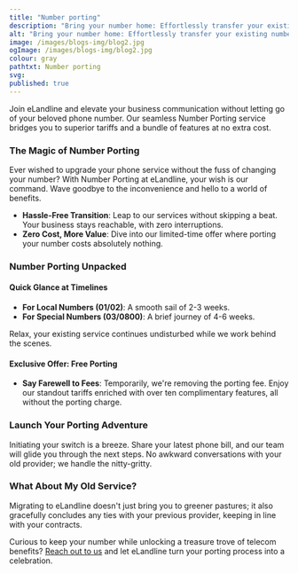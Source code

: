 ```yaml
---
title: "Number porting"
description: "Bring your number home: Effortlessly transfer your existing number to eLandline."
alt: "Bring your number home: Effortlessly transfer your existing number to eLandline."
image: /images/blogs-img/blog2.jpg
ogImage: /images/blogs-img/blog2.jpg
colour: gray
pathtxt: Number porting
svg: 
published: true
---
```


Join eLandline and elevate your business communication without letting go of your beloved phone number. Our seamless Number Porting service bridges you to superior tariffs and a bundle of features at no extra cost.

### The Magic of Number Porting

Ever wished to upgrade your phone service without the fuss of changing your number? With Number Porting at eLandline, your wish is our command. Wave goodbye to the inconvenience and hello to a world of benefits.

- **Hassle-Free Transition**: Leap to our services without skipping a beat. Your business stays reachable, with zero interruptions.
- **Zero Cost, More Value**: Dive into our limited-time offer where porting your number costs absolutely nothing.

### Number Porting Unpacked

#### Quick Glance at Timelines
- **For Local Numbers (01/02)**: A smooth sail of 2-3 weeks.
- **For Special Numbers (03/0800)**: A brief journey of 4-6 weeks.

Relax, your existing service continues undisturbed while we work behind the scenes.

#### Exclusive Offer: Free Porting
- **Say Farewell to Fees**: Temporarily, we're removing the porting fee. Enjoy our standout tariffs enriched with over ten complimentary features, all without the porting charge.

### Launch Your Porting Adventure

Initiating your switch is a breeze. Share your latest phone bill, and our team will glide you through the next steps. No awkward conversations with your old provider; we handle the nitty-gritty.

### What About My Old Service?

Migrating to eLandline doesn't just bring you to greener pastures; it also gracefully concludes any ties with your previous provider, keeping in line with your contracts.

Curious to keep your number while unlocking a treasure trove of telecom benefits? [Reach out to us](#) and let eLandline turn your porting process into a celebration.